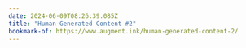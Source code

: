 ```yaml
---
date: 2024-06-09T08:26:39.085Z
title: "Human-Generated Content #2"
bookmark-of: https://www.augment.ink/human-generated-content-2/
---
```

